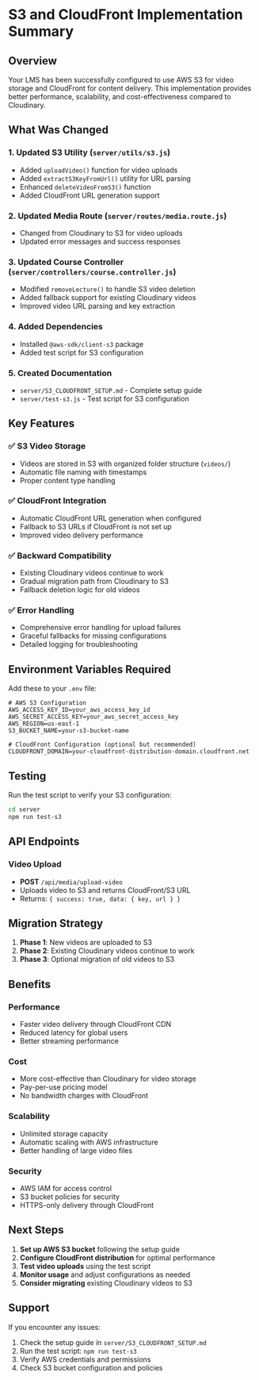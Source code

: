 # S3 and CloudFront Implementation Summary

## Overview

Your LMS has been successfully configured to use AWS S3 for video storage and CloudFront for content delivery. This implementation provides better performance, scalability, and cost-effectiveness compared to Cloudinary.

## What Was Changed

### 1. Updated S3 Utility (`server/utils/s3.js`)
- Added `uploadVideo()` function for video uploads
- Added `extractS3KeyFromUrl()` utility for URL parsing
- Enhanced `deleteVideoFromS3()` function
- Added CloudFront URL generation support

### 2. Updated Media Route (`server/routes/media.route.js`)
- Changed from Cloudinary to S3 for video uploads
- Updated error messages and success responses

### 3. Updated Course Controller (`server/controllers/course.controller.js`)
- Modified `removeLecture()` to handle S3 video deletion
- Added fallback support for existing Cloudinary videos
- Improved video URL parsing and key extraction

### 4. Added Dependencies
- Installed `@aws-sdk/client-s3` package
- Added test script for S3 configuration

### 5. Created Documentation
- `server/S3_CLOUDFRONT_SETUP.md` - Complete setup guide
- `server/test-s3.js` - Test script for S3 configuration

## Key Features

### ✅ S3 Video Storage
- Videos are stored in S3 with organized folder structure (`videos/`)
- Automatic file naming with timestamps
- Proper content type handling

### ✅ CloudFront Integration
- Automatic CloudFront URL generation when configured
- Fallback to S3 URLs if CloudFront is not set up
- Improved video delivery performance

### ✅ Backward Compatibility
- Existing Cloudinary videos continue to work
- Gradual migration path from Cloudinary to S3
- Fallback deletion logic for old videos

### ✅ Error Handling
- Comprehensive error handling for upload failures
- Graceful fallbacks for missing configurations
- Detailed logging for troubleshooting

## Environment Variables Required

Add these to your `.env` file:

```env
# AWS S3 Configuration
AWS_ACCESS_KEY_ID=your_aws_access_key_id
AWS_SECRET_ACCESS_KEY=your_aws_secret_access_key
AWS_REGION=us-east-1
S3_BUCKET_NAME=your-s3-bucket-name

# CloudFront Configuration (optional but recommended)
CLOUDFRONT_DOMAIN=your-cloudfront-distribution-domain.cloudfront.net
```

## Testing

Run the test script to verify your S3 configuration:

```bash
cd server
npm run test-s3
```

## API Endpoints

### Video Upload
- **POST** `/api/media/upload-video`
- Uploads video to S3 and returns CloudFront/S3 URL
- Returns: `{ success: true, data: { key, url } }`

## Migration Strategy

1. **Phase 1**: New videos are uploaded to S3
2. **Phase 2**: Existing Cloudinary videos continue to work
3. **Phase 3**: Optional migration of old videos to S3

## Benefits

### Performance
- Faster video delivery through CloudFront CDN
- Reduced latency for global users
- Better streaming performance

### Cost
- More cost-effective than Cloudinary for video storage
- Pay-per-use pricing model
- No bandwidth charges with CloudFront

### Scalability
- Unlimited storage capacity
- Automatic scaling with AWS infrastructure
- Better handling of large video files

### Security
- AWS IAM for access control
- S3 bucket policies for security
- HTTPS-only delivery through CloudFront

## Next Steps

1. **Set up AWS S3 bucket** following the setup guide
2. **Configure CloudFront distribution** for optimal performance
3. **Test video uploads** using the test script
4. **Monitor usage** and adjust configurations as needed
5. **Consider migrating** existing Cloudinary videos to S3

## Support

If you encounter any issues:
1. Check the setup guide in `server/S3_CLOUDFRONT_SETUP.md`
2. Run the test script: `npm run test-s3`
3. Verify AWS credentials and permissions
4. Check S3 bucket configuration and policies 